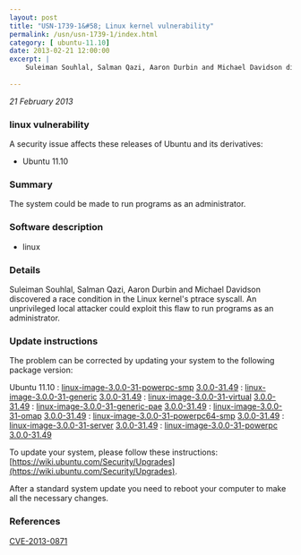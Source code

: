 ```yaml
---
layout: post
title: "USN-1739-1&#58; Linux kernel vulnerability"
permalink: /usn/usn-1739-1/index.html
category: [ ubuntu-11.10]
date: 2013-02-21 12:00:00
excerpt: |
    Suleiman Souhlal, Salman Qazi, Aaron Durbin and Michael Davidson discovered a race condition in the Linux kernel&#39;s ptrace syscall. An unprivileged local attacker could exploit this flaw to run programs as an administrator. 
    
--- 
```

 
 

*21 February 2013*

### linux vulnerability

A security issue affects these releases of Ubuntu and its derivatives:

* Ubuntu 11.10

### Summary

The system could be made to run programs as an administrator. 

### Software description

* linux 

### Details

Suleiman Souhlal, Salman Qazi, Aaron Durbin and Michael Davidson discovered a race condition in the Linux kernel&#39;s ptrace syscall. An unprivileged local attacker could exploit this flaw to run programs as an administrator. 

### Update instructions

The problem can be corrected by updating your system to the following package version:

Ubuntu 11.10
 : [linux-image-3.0.0-31-powerpc-smp](https://launchpad.net/ubuntu/+source/linux) <span> [3.0.0-31.49](https://launchpad.net/ubuntu/+source/linux/3.0.0-31.49) </span> 
 : [linux-image-3.0.0-31-generic](https://launchpad.net/ubuntu/+source/linux) <span> [3.0.0-31.49](https://launchpad.net/ubuntu/+source/linux/3.0.0-31.49) </span> 
 : [linux-image-3.0.0-31-virtual](https://launchpad.net/ubuntu/+source/linux) <span> [3.0.0-31.49](https://launchpad.net/ubuntu/+source/linux/3.0.0-31.49) </span> 
 : [linux-image-3.0.0-31-generic-pae](https://launchpad.net/ubuntu/+source/linux) <span> [3.0.0-31.49](https://launchpad.net/ubuntu/+source/linux/3.0.0-31.49) </span> 
 : [linux-image-3.0.0-31-omap](https://launchpad.net/ubuntu/+source/linux) <span> [3.0.0-31.49](https://launchpad.net/ubuntu/+source/linux/3.0.0-31.49) </span> 
 : [linux-image-3.0.0-31-powerpc64-smp](https://launchpad.net/ubuntu/+source/linux) <span> [3.0.0-31.49](https://launchpad.net/ubuntu/+source/linux/3.0.0-31.49) </span> 
 : [linux-image-3.0.0-31-server](https://launchpad.net/ubuntu/+source/linux) <span> [3.0.0-31.49](https://launchpad.net/ubuntu/+source/linux/3.0.0-31.49) </span> 
 : [linux-image-3.0.0-31-powerpc](https://launchpad.net/ubuntu/+source/linux) <span> [3.0.0-31.49](https://launchpad.net/ubuntu/+source/linux/3.0.0-31.49) </span> 

To update your system, please follow these instructions: [https://wiki.ubuntu.com/Security/Upgrades](https://wiki.ubuntu.com/Security/Upgrades).

After a standard system update you need to reboot your computer to make all the necessary changes. 

### References

 
 [CVE-2013-0871](http://people.ubuntu.com/~ubuntu-security/cve/CVE-2013-0871)
 

